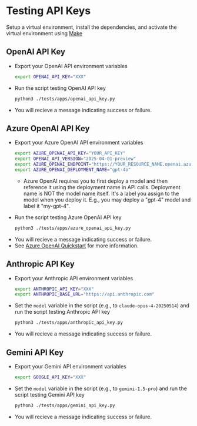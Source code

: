 # Testing API Keys

Setup a virtual environment, install the dependencies, and activate the virtual environment using [Make](./dev_guide.md#using-the-makefile)

## OpenAI API Key

- Export your OpenAI API environment variables

    ```bash
    export OPENAI_API_KEY="XXX"
    ```

- Run the script testing OpenAI API key

    ```bash
    python3 ./tests/apps/openai_api_key.py
    ```

- You will recieve a message indicating success or failure.

## Azure OpenAI API Key

- Export your Azure OpenAI API environment variables

    ```bash
    export AZURE_OPENAI_API_KEY="YOUR_API_KEY"
    export OPENAI_API_VERSION="2025-04-01-preview"
    export AZURE_OPENAI_ENDPOINT="https://YOUR_RESOURCE_NAME.openai.azure.com/"
    export AZURE_OPENAI_DEPLOYMENT_NAME="gpt-4o"

    ```

    - Azure OpenAI requires you to first deploy a model and then reference it using the deployment name in API calls.
    Deployment name is NOT the model name itself. It's a label you assign to the model when you deploy it. E.g., you
    may deploy a "gpt-4" model and label it "my-gpt-4".

- Run the script testing Azure OpenAI API key

    ```bash
    python3 ./tests/apps/azure_openai_api_key.py
    ```

<!-- pyml disable line-length-->
- You will recieve a message indicating success or failure.
- See [Azure OpenAI Quickstart](https://learn.microsoft.com/en-us/azure/ai-services/openai/chatgpt-quickstart?tabs=keyless%2Ctypescript-keyless%2Cpython-new%2Ccommand-line&pivots=programming-language-python) for more information.
<!-- pyml enable line-length-->

## Anthropic API Key

- Export your Anthropic API environment variables

    ```bash
    export ANTHROPIC_API_KEY="XXX"
    export ANTHROPIC_BASE_URL="https://api.anthropic.com"
    ```

- Set the `model` variable in the script (e.g., to `claude-opus-4-20250514`) and run the script testing Anthropic API key

    ```bash
    python3 ./tests/apps/anthropic_api_key.py
    ```

- You will recieve a message indicating success or failure.

## Gemini API Key

- Export your Gemini API environment variables

    ```bash
    export GOOGLE_API_KEY="XXX"
    ```

- Set the `model` variable in the script (e.g., to `gemini-1.5-pro`) and run the script testing Gemini API key

    ```bash
    python3 ./tests/apps/gemini_api_key.py
    ```

- You will recieve a message indicating success or failure.
